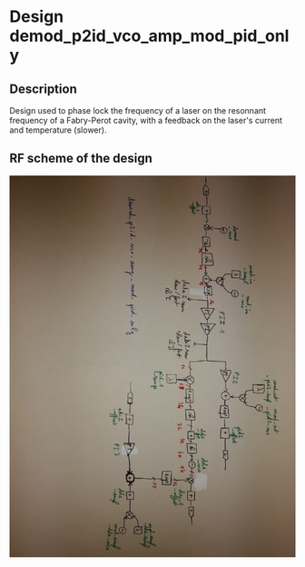# Design demod_p2id_vco_amp_mod_pid_only

## Description

Design used to phase lock the frequency of a laser on the resonnant frequency of a Fabry-Perot cavity, with a feedback on the laser's current and temperature (slower).

## RF scheme of the design  

![demod_p2id_vco_amp_mod_pid_only](IMG_20200212_091240-r.jpg)
